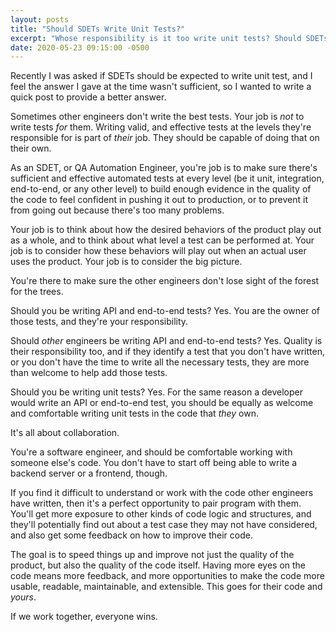 ```yaml
---
layout: posts
title: "Should SDETs Write Unit Tests?"
excerpt: "Whose responsibility is it too write unit tests? Should SDETs know how to write effective unit tests?"
date: 2020-05-23 09:15:00 -0500
---
```


Recently I was asked if SDETs should be expected to write unit test, and I feel the answer I gave at the time wasn't sufficient, so I wanted to write a quick post to provide a better answer.

Sometimes other engineers don't write the best tests. Your job is _not_ to write tests _for_ them. Writing valid, and effective tests at the levels they're responsible for is part of _their_ job. They should be capable of doing that on their own.

As an SDET, or QA Automation Engineer, you're job is to make sure there's sufficient and effective automated tests at every level (be it unit, integration, end-to-end, or any other level) to build enough evidence in the quality of the code to feel confident in pushing it out to production, or to prevent it from going out because there's too many problems.

Your job is to think about how the desired behaviors of the product play out as a whole, and to think about what level a test can be performed at. Your job is to consider how these behaviors will play out when an actual user uses the product. Your job is to consider the big picture.

You're there to make sure the other engineers don't lose sight of the forest for the trees.

Should you be writing API and end-to-end tests? Yes. You are the owner of those tests, and they're your responsibility.

Should _other_ engineers be writing API and end-to-end tests? Yes. Quality is their responsibility too, and if they identify a test that you don't have written, or you don't have the time to write all the necessary tests, they are more than welcome to help add those tests.

Should you be writing unit tests? Yes. For the same reason a developer would write an API or end-to-end test, you should be equally as welcome and comfortable writing unit tests in the code that _they_ own.

It's all about collaboration.

You're a software engineer, and should be comfortable working with someone else's code. You don't have to start off being able to write a backend server or a frontend, though.

If you find it difficult to understand or work with the code other engineers have written, then it's a perfect opportunity to pair program with them. You'll get more exposure to other kinds of code logic and structures, and they'll potentially find out about a test case they may not have considered, and also get some feedback on how to improve their code.

The goal is to speed things up and improve not just the quality of the product, but also the quality of the code itself. Having more eyes on the code means more feedback, and more opportunities to make the code more usable, readable, maintainable, and extensible. This goes for their code and _yours_.

If we work together, everyone wins.
